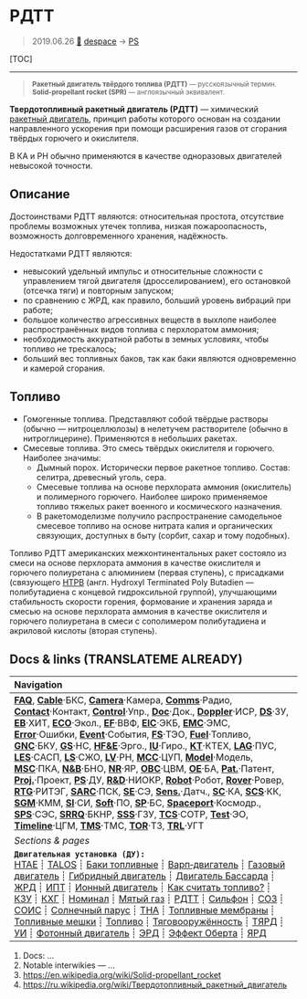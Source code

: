 # РДТТ
> 2019.06.26 [🚀](../index/index.md) [despace](index.md) → [PS](ps.md)

[TOC]

---

> <small>**Ракетный двигатель твёрдого топлива (РДТТ)** — русскоязычный термин. **Solid-propellant rocket (SPR)** — англоязычный эквивалент.</small>

**Твердотопливный ракетный двигатель (РДТТ)** — химический [ракетный двигатель](ps.md), принцип работы которого основан на создании направленного ускорения при помощи расширения газов от сгорания твёрдых горючего и окислителя.

В КА и РН обычно применяются в качестве одноразовых двигателей невысокой точности.



## Описание
Достоинствами РДТТ являются: относительная простота, отсутствие проблемы возможных утечек топлива, низкая пожароопасность, возможность долговременного хранения, надёжность.

Недостатками РДТТ являются:
   - невысокий удельный импульс и относительные сложности с управлением тягой двигателя (дросселированием), его остановкой (отсечка тяги) и повторным запуском;
   - по сравнению с ЖРД, как правило, больший уровень вибраций при работе;
   - большое количество агрессивных веществ в выхлопе наиболее распространённых видов топлива с перхлоратом аммония;
   - необходимость аккуратной работы в земных условиях, чтобы топливо не трескалось;
   - больший вес топливных баков, так как баки являются одновременно и камерой сгорания.



## Топливо
   - Гомогенные топлива. Представляют собой твёрдые растворы (обычно — нитроцеллюлозы) в нелетучем растворителе (обычно в нитроглицерине). Применяются в небольших ракетах.
   - Смесевые топлива. Это смесь твёрдых окислителя и горючего. Наиболее значимы:
      - Дымный порох. Исторически первое ракетное топливо. Состав: селитра, древесный уголь, сера.
      - Смесевые топлива на основе перхлората аммония (окислитель) и полимерного горючего. Наиболее широко применяемое топливо тяжелых ракет военного и космического назначения.
      - В ракетомоделизме получило распространение самодельное смесевое топливо на основе нитрата калия и органических связующих, доступных в быту (сорбит, сахар и тому подобных).

Топливо РДТТ американских межконтинентальных ракет состояло из смеси на основе перхлората аммония в качестве окислителя и горючего полиуретана с алюминием (первая ступень), с присадками (связующего [НТРВ](нтрв.md) (англ. Hydroxyl Terminated Poly Butadien — полибутадиена с концевой гидроксильной группой), улучшающими стабильность скорости горения, формование и хранения заряда и смесью на основе перхлората аммония в качестве окислителя и горючего полиуретана в смеси с сополимером полибутадиена и акриловой кислоты (вторая ступень).



<p style="page-break-after:always"> </p>

## Docs & links (TRANSLATEME ALREADY)
|Navigation|
|:--|
|**[FAQ](faq.md)**, **[Cable](cable.md)**·БКС, **[Camera](cam.md)**·Камера, **[Comms](comms.md)**·Радио, **[Contact](contact.md)**·Контакт, **[Control](control.md)**·Упр., **[Doc](doc.md)**·Док., **[Doppler](doppler.md)**·ИСР, **[DS](ds.md)**·ЗУ, **[EB](eb.md)**·ХИТ, **[ECO](ecology.md)**·Экол., **[EF](ef.md)**·ВВФ, **[ElC](elc.md)**·ЭКБ, **[EMC](emc.md)**·ЭМС, **[Error](error.md)**·Ошибки, **[Event](event.md)**·События, **[FS](fs.md)**·ТЭО, **[Fuel](fuel.md)**·Топливо, **[GNC](gnc.md)**·БКУ, **[GS](scs.md)**·НС, **[HF&E](hfe.md)**·Эрго., **[IU](iu.md)**·Гиро., **[KT](kt.md)**·КТЕХ, **[LAG](lag.md)**·ПУC, **[LES](les.md)**·САСП, **[LS](ls.md)**·СЖО, **[LV](lv.md)**·РН, **[MCC](mcc.md)**·ЦУП, **[Model](model.md)**·Модель, **[MSC](sc.md)**·ПКА, **[N&B](nnb.md)**·БНО, **[NR](nr.md)**·ЯР, **[OBC](obc.md)**·ЦВМ, **[OE](oe.md)**·БА, **[Pat.](патент.md)**·Патент, **[Proj.](project.md)**·Проект, **[PS](ps.md)**·ДУ, **[R&D](rnd.md)**·НИОКР, **[Robot](robotics.md)**·Робот, **[Rover](rover.md)**·Ровер, **[RTG](rtg.md)**·РИТЭГ, **[SARC](sarc.md)**·ПСК, **[SE](se.md)**·СЭ, **[Sens.](sensor.md)**·Датч., **[SC](sc.md)**·КА, **[SCS](scs.md)**·КК, **[SGM](sgm.md)**·КММ, **[SI](si.md)**·СИ, **[Soft](soft.md)**·ПО, **[SP](sp.md)**·БС, **[Spaceport](spaceport.md)**·Космодр., **[SPS](sps.md)**·СЭС, **[SRRQ](srrq.md)**·БКНР, **[SSS](sss.md)**·ГЗУ, **[TCS](tcs.md)**·СОТР, **[Test](test.md)**·ЭО, **[Timeline](timeline.md)**·ЦГМ, **[TMS](tms.md)**·ТМС, **[TOR](tor.md)**·ТЗ, **[TRL](trl.md)**·УГТ|
|*Sections & pages*|
|**`Двигательная установка (ДУ):`**<br> [HTAE](htae.md) ┊ [TALOS](talos.md) ┊ [Баки топливные](fuel_tank.md) ┊ [Варп‑двигатель](warp_drive.md) ┊ [Газовый двигатель](cgt.md) ┊ [Гибридный двигатель](гбрд.md) ┊ [Двигатель Бассарда](bussard_ramjet.md) ┊ [ЖРД](lpr.md) ┊ [ИПТ](ing.md) ┊ [Ионный двигатель](иод.md) ┊ [Как считать топливо?](si.md) ┊ [КЗУ](cinu.md) ┊ [КХГ](cgs.md) ┊ [Номинал](nominal.md) ┊ [Мятый газ](exhsteam.md) ┊ [РДТТ](spr.md) ┊ [Сильфон](сильфон.md) ┊ [СОЗ](соз.md) ┊ [СОИС](соис.md) ┊ [Солнечный парус](солнечный_парус.md) ┊ [ТНА](turbopump.md) ┊ [Топливные мембраны](топливные_мембраны.md) ┊ [Топливные мешки](топливные_мешки.md) ┊ [Топливо](fuel.md) ┊ [Тяговооружённость](ttwr.md) ┊ [ТЯРД](тярд.md) ┊ [УИ](isp.md) ┊ [Фотонный двигатель](фотонный_двигатель.md) ┊ [ЭРД](epsp.md) ┊ [Эффект Оберта](oberth_eff.md) ┊ [ЯРД](ntr.md)|

   1. Docs: …
   1. Notable interwikies — …
   1. <https://en.wikipedia.org/wiki/Solid-propellant_rocket>
   1. <https://ru.wikipedia.org/wiki/Твердотопливный_ракетный_двигатель>
